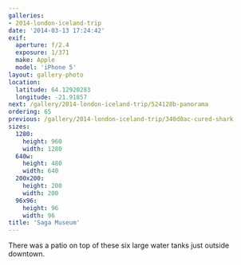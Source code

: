 ```yaml
---
galleries:
- 2014-london-iceland-trip
date: '2014-03-13 17:24:42'
exif:
  aperture: f/2.4
  exposure: 1/371
  make: Apple
  model: 'iPhone 5'
layout: gallery-photo
location:
  latitude: 64.12920283
  longitude: -21.91857
next: /gallery/2014-london-iceland-trip/524128b-panorama
ordering: 65
previous: /gallery/2014-london-iceland-trip/340d0ac-cured-shark
sizes:
  1280:
    height: 960
    width: 1280
  640w:
    height: 480
    width: 640
  200x200:
    height: 200
    width: 200
  96x96:
    height: 96
    width: 96
title: 'Saga Museum'
---
```


There was a patio on top of these six large water tanks just outside downtown.
